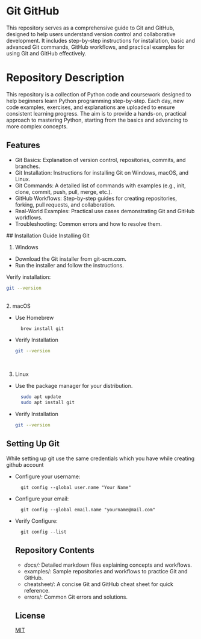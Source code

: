 # Git GitHub
This repository serves as a comprehensive guide to Git and GitHub, designed to help users understand version control and collaborative development. It includes step-by-step instructions for installation, basic and advanced Git commands, GitHub workflows, and practical examples for using Git and GitHub effectively.

# Repository Description

This repository is a collection of Python code and coursework designed to help beginners learn Python programming step-by-step. Each day, new code examples, exercises, and explanations are uploaded to ensure consistent learning progress. The aim is to provide a hands-on, practical approach to mastering Python, starting from the basics and advancing to more complex concepts.

## Features
<ul>
<li>Git Basics: Explanation of version control, repositories, commits, and branches. <br></li>
<li>Git Installation: Instructions for installing Git on Windows, macOS, and Linux.<br></li>
<li>Git Commands: A detailed list of commands with examples (e.g., init, clone, commit, push, pull, merge, etc.).<br></li>
<li>GitHub Workflows: Step-by-step guides for creating repositories, forking, pull requests, and collaboration.<br></li>
<li>Real-World Examples: Practical use cases demonstrating Git and GitHub workflows.<br></li>
<li>Troubleshooting: Common errors and how to resolve them.<br></li>
</ul>
## Installation Guide
Installing Git

1. Windows
<ul>
<li>Download the Git installer from <a herf="https://git-scm.com/"> git-scm.com. </a><br></li>
<li>Run the installer and follow the instructions.</li>
</ul>
Verify installation:

```bash
git --version
```
<br>
2. macOS
<ul>
<li>Use Homebrew<br></li>
  
```bash
  brew install git
```
  <li> Verify Installation</li>
  
```bash
git --version
```
</ul>
<br>

3. Linux
<ul>
<li>Use the package manager for your distribution.<br></li>
  
```bash
  sudo apt update
  sudo apt install git
```
  <li> Verify Installation</li>
  
```bash
git --version
```
</ul>

## Setting Up Git
<p>While setting up git use the same credentials which you have while creating github account</p>
<ul>

<li>Configure your username:</li>

```
  git config --global user.name "Your Name"
```

<li>Configure your email:</li>

```
  git config --global email.name "yourname@mail.com"
```

<li>Verify Configure:</li>

```
  git config --list
```

## Repository Contents

<ul>
  <li> <i>docs/:</i> Detailed markdown files explaining concepts and workflows. </li>
  <li> examples/: Sample repositories and workflows to practice Git and GitHub. </li>
  <li> cheatsheet/: A concise Git and GitHub cheat sheet for quick reference. </li>
  <li> errors/: Common Git errors and solutions. </li>
</ul>

## License

[MIT](https://choosealicense.com/licenses/mit/)

